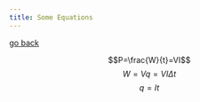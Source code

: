 ```yaml
---
title: Some Equations
---
```


[go back](archive/11Subjects/11Physics.md)

$$P=\frac{W}{t}=VI$$
$$W=Vq=VI\Delta t$$
$$q=It$$
